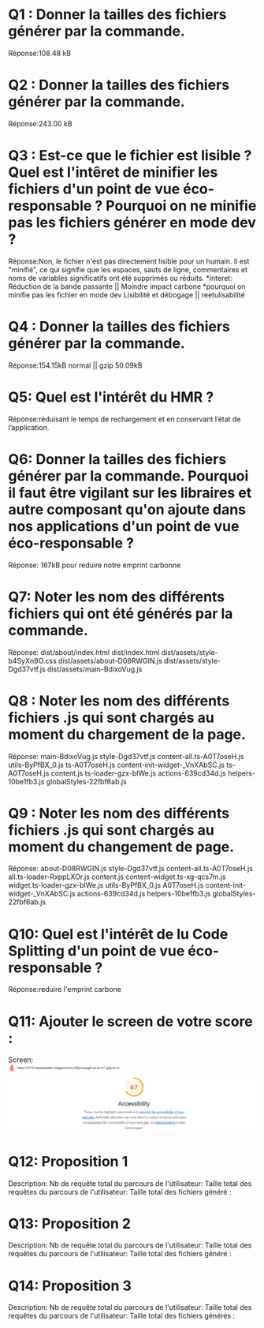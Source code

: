 # Q1 : Donner la tailles des fichiers générer par la commande.
Réponse:108.48 kB

# Q2 : Donner la tailles des fichiers générer par la commande.
Réponse:243.00 kB

# Q3 : Est-ce que le fichier est lisible ? Quel est l'intêret de minifier les fichiers d'un point de vue éco-responsable ? Pourquoi on ne minifie pas les fichiers générer en mode dev ?
Réponse:Non, le fichier n'est pas directement lisible pour un humain. Il est "minifié", ce qui signifie que les espaces, sauts de ligne, commentaires et noms de variables significatifs ont été supprimés ou réduits.
*interet:
Réduction de la bande passante || Moindre impact carbone 
*pourquoi on minifie pas les fichier en mode dev
Lisibilité et débogage || reetulisabilité 

# Q4 : Donner la tailles des fichiers générer par la commande.
Réponse:154.15kB normal || gzip 50.09kB

# Q5: Quel est l'intérêt du HMR ?
Réponse:réduisant le temps de rechargement et en conservant l’état de l’application.

# Q6: Donner la tailles des fichiers générer par la commande. Pourquoi il faut être vigilant sur les libraires et autre composant qu'on ajoute dans nos applications d'un point de vue éco-responsable ?
Réponse:
167kB pour reduire notre emprint carbonne
# Q7: Noter les nom des différents fichiers qui ont été générés par la commande.
Réponse:
dist/about/index.html
dist/index.html
dist/assets/style-b4SyXn9O.css
dist/assets/about-D08RWGIN.js
dist/assets/style-Dgd37vtf.js
dist/assets/main-BdixoVug.js
# Q8 : Noter les nom des différents fichiers .js qui sont chargés au moment du chargement de la page.
Réponse:
main-BdixoVug.js
style-Dgd37vtf.js
content-all.ts-A0T7oseH.js
utils-ByPfBX_0.js
ts-A0T7oseH.js
content-init-widget-_VnXAbSC.js
ts-A0T7oseH.js
content.js
ts-loader-gzx-bIWe.js
actions-639cd34d.js
helpers-10be1fb3.js
globalStyles-22fbf6ab.js

# Q9 : Noter les nom des différents fichiers .js qui sont chargés au moment du changement de page.
Réponse:
about-D08RWGIN.js
style-Dgd37vtf.js
content-all.ts-A0T7oseH.js
all.ts-loader-RxppLXOr.js
content.js
content-widget.ts-xg-qcs7m.js
widget.ts-loader-gzx-bIWe.js
utils-ByPfBX_0.js
A0T7oseH.js
content-init-widget-_VnXAbSC.js
actions-639cd34d.js
helpers-10be1fb3.js
globalStyles-22fbf6ab.js

# Q10: Quel est l'intérêt de lu Code Splitting d'un point de vue éco-responsable ?
Réponse:reduire l'emprint carbone


# Q11: Ajouter le screen de votre score :
Screen:
![alt text](image-1.png)

# Q12:  Proposition 1
Description:
Nb de requête total du parcours de l'utilisateur:
Taille total des requêtes du parcours de l'utilisateur:
Taille total des fichiers généré :

# Q13:  Proposition 2
Description:
Nb de requête total du parcours de l'utilisateur:
Taille total des requêtes du parcours de l'utilisateur:
Taille total des fichiers généré :

# Q14:  Proposition 3
Description:
Nb de requête total du parcours de l'utilisateur:
Taille total des requêtes du parcours de l'utilisateur:
Taille total des fichiers générés :
